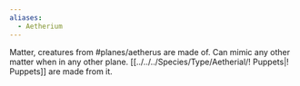 ```yaml
---
aliases:
  - Aetherium
---
```

Matter, creatures from #planes/aetherus are made of. Can mimic any other matter when in any other plane. [[../../../Species/Type/Aetherial/! Puppets|! Puppets]] are made from it.
